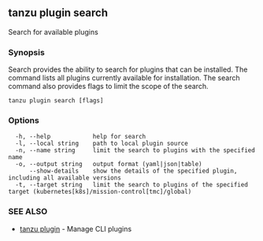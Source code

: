 ## tanzu plugin search

Search for available plugins

### Synopsis

Search provides the ability to search for plugins that can be installed.
The command lists all plugins currently available for installation.
The search command also provides flags to limit the scope of the search.


```
tanzu plugin search [flags]
```

### Options

```
  -h, --help            help for search
  -l, --local string    path to local plugin source
  -n, --name string     limit the search to plugins with the specified name
  -o, --output string   output format (yaml|json|table)
      --show-details    show the details of the specified plugin, including all available versions
  -t, --target string   limit the search to plugins of the specified target (kubernetes[k8s]/mission-control[tmc]/global)
```

### SEE ALSO

* [tanzu plugin](tanzu_plugin.md)	 - Manage CLI plugins

